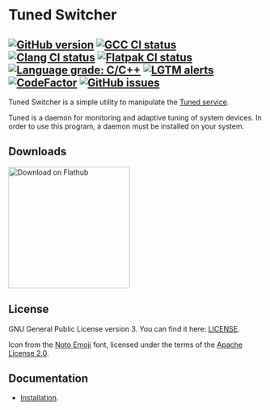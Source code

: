 # Tuned Switcher

[![GitHub version](https://img.shields.io/github/v/release/EasyCoding/tuned-switcher?sort=semver&color=brightgreen&logo=git&logoColor=white)](https://github.com/EasyCoding/tuned-switcher/releases)
[![GCC CI status](https://github.com/EasyCoding/tuned-switcher/actions/workflows/gcc.yml/badge.svg)](https://github.com/EasyCoding/tuned-switcher/actions/workflows/gcc.yml)
[![Clang CI status](https://github.com/EasyCoding/tuned-switcher/actions/workflows/clang.yml/badge.svg)](https://github.com/EasyCoding/tuned-switcher/actions/workflows/clang.yml)
[![Flatpak CI status](https://github.com/EasyCoding/tuned-switcher/actions/workflows/flatpak.yml/badge.svg)](https://github.com/EasyCoding/tuned-switcher/actions/workflows/flatpak.yml)
[![Language grade: C/C++](https://img.shields.io/lgtm/grade/cpp/g/EasyCoding/tuned-switcher.svg?logo=lgtm&logoWidth=18)](https://lgtm.com/projects/g/EasyCoding/tuned-switcher/context:cpp)
[![LGTM alerts](https://img.shields.io/lgtm/alerts/g/EasyCoding/tuned-switcher.svg?logo=lgtm&logoWidth=18)](https://lgtm.com/projects/g/EasyCoding/tuned-switcher/alerts/)
[![CodeFactor](https://www.codefactor.io/repository/github/easycoding/tuned-switcher/badge)](https://www.codefactor.io/repository/github/easycoding/tuned-switcher)
[![GitHub issues](https://img.shields.io/github/issues/EasyCoding/tuned-switcher.svg?label=issues)](https://github.com/EasyCoding/tuned-switcher/issues)
---

Tuned Switcher is a simple utility to manipulate the [Tuned service](https://github.com/redhat-performance/tuned).

Tuned is a daemon for monitoring and adaptive tuning of system devices. In order to use this program, a daemon must be installed on your system.

## Downloads

<a href="https://flathub.org/apps/details/org.easycoding.TunedSwitcher"><img width="240" alt="Download on Flathub" src="https://flathub.org/assets/badges/flathub-badge-en.svg"></img></a>

## License
GNU General Public License version 3. You can find it here: [LICENSE](LICENSE).

Icon from the [Noto Emoji](https://github.com/googlefonts/noto-emoji) font, licensed under the terms of the [Apache License 2.0](https://github.com/googlefonts/noto-emoji/blob/main/LICENSE).

## Documentation

  * [Installation](docs/installation.md).
